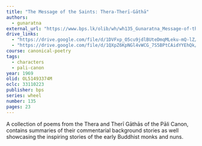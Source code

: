 ```yaml
---
title: "The Message of the Saints: Thera-Therī-Gāthā"
authors:
  - gunaratna
external_url: "https://www.bps.lk/olib/wh/wh135_Gunaratna_Message-of-the-Saints--Thera-Theri-Gatha.html"
drive_links:
  - "https://drive.google.com/file/d/1DVFxp_O5cu9jdlBUteDmqMLeku-mQ-lZ/view?usp=sharing"
  - "https://drive.google.com/file/d/1QXpZ6KpNGl4vWCG_7S5BPtCAidYYEhQk/view?usp=sharing"
course: canonical-poetry
tags:
  - characters
  - pali-canon
year: 1969
olid: OL51493374M
oclc: 33110223
publisher: bps
series: wheel
number: 135
pages: 23
---
```


A collection of poems from the Thera and Therī Gāthās of the Pāli Canon, contains summaries of their commentarial background stories as well showcasing the inspiring stories of the early Buddhist monks and nuns.
